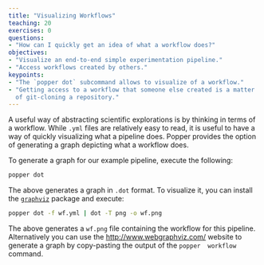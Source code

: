 ```yaml
---
title: "Visualizing Workflows"
teaching: 20
exercises: 0
questions:
- "How can I quickly get an idea of what a workflow does?"
objectives:
- "Visualize an end-to-end simple experimentation pipeline."
- "Access workflows created by others."
keypoints:
- "The `popper dot` subcommand allows to visualize of a workflow."
- "Getting access to a workflow that someone else created is a matter 
  of git-cloning a repository."
---
```


A useful way of abstracting scientific explorations is by thinking in 
terms of a workflow. While `.yml` files are relatively easy to read, 
it is useful to have a way of quickly visualizing what a pipeline 
does. Popper provides the option of generating a graph depicting what 
a workflow does.

To generate a graph for our example pipeline, execute the following:

```bash
popper dot
```

The above generates a graph in `.dot` format. To visualize it, you can 
install the [`graphviz`](https://graphviz.gitlab.io/) package and 
execute:

```bash
popper dot -f wf.yml | dot -T png -o wf.png
```

The above generates a `wf.png` file containing the workflow for this 
pipeline. Alternatively you can use the <http://www.webgraphviz.com/> 
website to generate a graph by copy-pasting the output of the `popper 
workflow` command.
